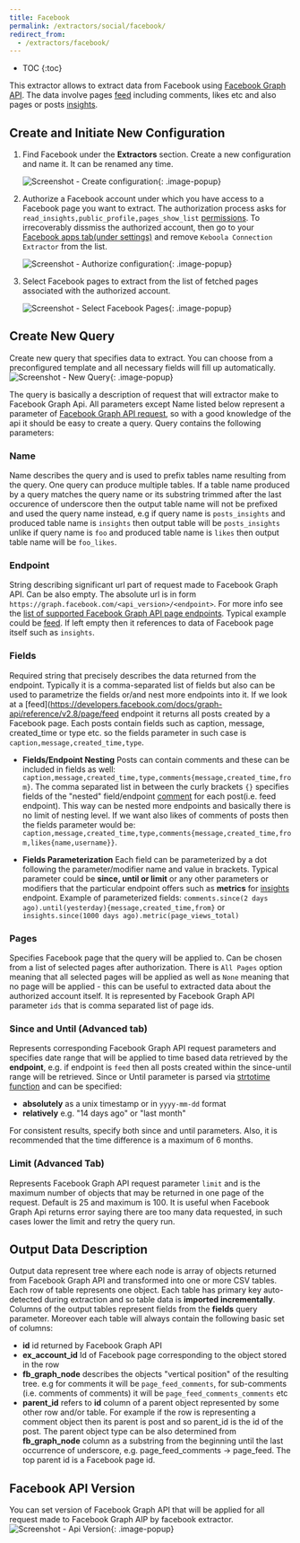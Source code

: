 ```yaml
---
title: Facebook
permalink: /extractors/social/facebook/
redirect_from:
  - /extractors/facebook/
---
```


* TOC
{:toc}

This extractor allows to extract data from Facebook using [Facebook Graph API](https://developers.facebook.com/docs/graph-api). The data involve pages [feed](https://developers.facebook.com/docs/graph-api/reference/v2.8/page/feed) including comments, likes etc and also pages or posts [insights](https://developers.facebook.com/docs/graph-api/reference/v2.8/insights).

## Create and Initiate New Configuration

 1. Find Facebook under the **Extractors** section. Create a new configuration and name it. It can be renamed any time.

    ![Screenshot - Create configuration](/extractors/facebook/createconfig.png){: .image-popup}

 2. Authorize a Facebook account under which you have access to a Facebook page you want to extract. The authorization process asks for `read_insights,public_profile,pages_show_list` [permissions](https://developers.facebook.com/docs/facebook-login/permissions). To irrecoverably dissmiss the authorized account, then go to your [Facebook apps tab(under settings)](https://www.facebook.com/settings?tab=applications) and remove `Keboola Connection Extractor` from the list.

    ![Screenshot - Authorize configuration](/extractors/facebook/authorizefb.png){: .image-popup}

 3. Select Facebook pages to extract from the list of fetched pages associated with the authorized account.

    ![Screenshot - Select Facebook Pages](/extractors/facebook/selectpages.png){: .image-popup}

## Create New Query

Create new query that specifies data to extract. You can choose from a preconfigured template and all necessary fields will fill up automatically.
![Screenshot - New Query](/extractors/facebook/newquery.png){: .image-popup}

The query is basically a description of request that will extractor make to Facebook Graph Api. All parameters except Name listed below represent a parameter of [Facebook Graph API request](https://developers.facebook.com/docs/graph-api/using-graph-api), so with a good knowledge of the api it should be easy to create a query. Query contains the following parameters:

### Name

Name describes the query and is used to prefix tables name resulting from the query. One query can produce multiple tables. If a table name produced by a query matches the query name or its substring trimmed after the last occurence of underscore then the output table name will not be prefixed and used the query name instead, e.g if query name is `posts_insights` and produced table name is `insights` then output table will be `posts_insights` unlike if query name is `foo` and produced table name is `likes` then output table name will be `foo_likes`.

### Endpoint

String describing significant url part of request made to Facebook Graph API. Can be also empty. The absolute url is in form `https://graph.facebook.com/<api_version>/<endpoint>`. For more info see the [list of supported Facebook Graph API page endpoints](https://developers.facebook.com/docs/graph-api/reference/page/). Typical example could be [feed](https://developers.facebook.com/docs/graph-api/reference/v2.8/page/feed). If left empty then it references to data of Facebook page itself such as `insights`.

### Fields
Required string that precisely describes the data returned from the endpoint. Typically it is a comma-separated list of fields but also can be used to parametrize the fields or/and nest more endpoints into it. If we look at a [feed](https://developers.facebook.com/docs/graph-api/reference/v2.8/page/feed endpoint it returns all posts created by a Facebook page. Each posts contain fields such as caption, message, created_time or type etc. so the fields parameter in such case is `caption,message,created_time,type`.

- **Fields/Endpoint Nesting**
    Posts can contain comments and these can be included in fields as well: `caption,message,created_time,type,comments{message,created_time,from}`. The comma separated list in between the curly brackets `{}` specifies fields of the "nested" field/endpoint [comment](https://developers.facebook.com/docs/graph-api/reference/v2.8/comment/) for each post(i.e. feed endpoint). This way can be nested more endpoints and basically there is no limit of nesting level. If we want also likes of comments of posts then the fields parameter would be: `caption,message,created_time,type,comments{message,created_time,from,likes{name,username}}`.

- **Fields Parameterization**
    Each field can be parameterized by a dot following the parameter/modifier name and value in brackets. Typical parameter could be **since, until or limit** or any other parameters or modifiers that the particular endpoint offers such as **metrics** for [insights](https://developers.facebook.com/docs/graph-api/reference/v2.8/insights) endpoint. Example of parameterized fields: `comments.since(2 days ago).until(yesterday){message,created_time,from}` or `insights.since(1000 days ago).metric(page_views_total)`

### Pages
Specifies Facebook page that the query will be applied to. Can be chosen from a list of selected pages after authorization. There is `All Pages` option meaning that all selected pages will be applied as well as `None` meaning that no page will be applied - this can be useful to extracted data about the authorized account itself. It is represented by Facebook Graph API parameter `ids` that is comma separated list of page ids.

### Since and Until (Advanced tab)
Represents corresponding Facebook Graph API request parameters and specifies date range that will be applied to time based data retrieved by the **endpoint**, e.g. if endpoint is `feed` then all posts created within the since-until range will be retrieved. Since or Until parameter is parsed via [strtotime function](http://php.net/manual/en/function.strtotime.php) and can be specified:

- **absolutely** as a unix timestamp or in `yyyy-mm-dd` format
- **relatively** e.g. "14 days ago" or "last month"

For consistent results, specify both since and until parameters. Also, it is recommended that the time difference is a maximum of 6 months.

### Limit (Advanced Tab)
Represents Facebook Graph API request parameter `limit` and is the maximum number of objects that may be returned in one page of the request. Default is 25 and maximum is 100. It is useful when Facebook Graph Api returns error saying there are too many data requested, in such cases lower the limit and retry the query run.

## Output Data Description
Output data represent tree where each node is array of objects returned from Facebook Graph API and transformed into one or more CSV tables. Each row of table represents one object. Each table has primary key auto-detected during extraction and so table data is **imported incrementally**. Columns of the output tables represent fields from the **fields** query parameter. Moreover each table will always contain the following basic set of columns:

- **id** id returned by Facebook Graph API
- **ex_account_id** Id of Facebook page corresponding to the object stored in the row
- **fb_graph_node** describes the objects "vertical position" of the resulting tree. e.g for comments it will be `page_feed_comments`, for sub-comments (i.e. comments of comments) it will be `page_feed_comments_comments` etc
- **parent_id** refers to **id** column of a parent object represented by some other row and/or table. For example if the row is representing a comment object then its parent is post and so parent_id is the id of the post. The parent object type can be also determined from **fb_graph_node** column as a substring from the beginning until the last occurrence of underscore, e.g. page\_feed\_comments -> page_feed. The top parent id is a Facebook page id.

## Facebook API Version
You can set version of Facebook Graph API that will be applied for all request made to Facebook Graph AIP by facebook extractor.
![Screenshot - Api Version](/extractors/facebook/apiversion.png){: .image-popup}
